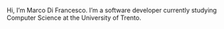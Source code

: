 Hi, I’m Marco Di Francesco. I’m a software developer currently studying Computer Science at the University of Trento.
